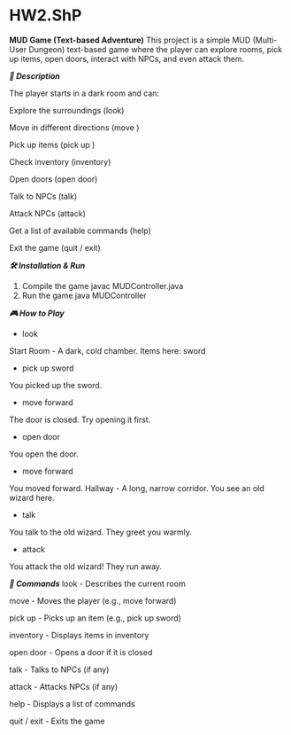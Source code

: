 # HW2.ShP

**MUD Game (Text-based Adventure)**
This project is a simple MUD (Multi-User Dungeon) text-based game where the player can explore rooms, pick up items, open doors, interact with NPCs, and even attack them.

**_📜 Description_**

The player starts in a dark room and can:

Explore the surroundings (look)

Move in different directions (move <direction>)

Pick up items (pick up <item name>)

Check inventory (inventory)

Open doors (open door)

Talk to NPCs (talk)

Attack NPCs (attack)

Get a list of available commands (help)

Exit the game (quit / exit)

_**🛠️ Installation & Run**_
1. Compile the game
javac MUDController.java
2. Run the game
java MUDController

_**🎮 How to Play**_

- look
  
Start Room - A dark, cold chamber.
Items here: sword

- pick up sword
  
You picked up the sword.

- move forward
  
The door is closed. Try opening it first.

- open door
  
You open the door.

- move forward
  
You moved forward.
Hallway - A long, narrow corridor.
You see an old wizard here.

- talk
  
You talk to the old wizard. They greet you warmly.

- attack
  
You attack the old wizard! They run away.

_**📜 Commands**_
look -	Describes the current room

move <direction> - Moves the player (e.g., move forward)

pick up <item> -	Picks up an item (e.g., pick up sword)

inventory -	Displays items in inventory

open door	- Opens a door if it is closed

talk -	Talks to NPCs (if any)

attack -	Attacks NPCs (if any)

help -	Displays a list of commands

quit / exit -	Exits the game

